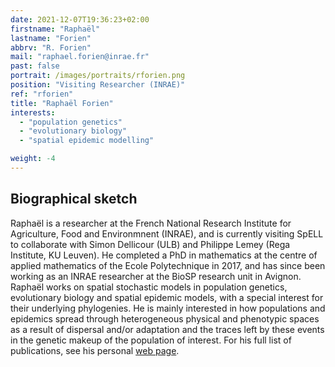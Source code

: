 ```yaml
---
date: 2021-12-07T19:36:23+02:00
firstname: "Raphaël"
lastname: "Forien"
abbrv: "R. Forien"
mail: "raphael.forien@inrae.fr"
past: false
portrait: /images/portraits/rforien.png
position: "Visiting Researcher (INRAE)"
ref: "rforien"
title: "Raphaël Forien"
interests:
  - "population genetics"
  - "evolutionary biology"
  - "spatial epidemic modelling"

weight: -4
---
```


## Biographical sketch

Raphaël is a researcher at the French National Research Institute for Agriculture, Food and Environmnent (INRAE), and is currently visiting SpELL to collaborate with Simon Dellicour (ULB) and Philippe Lemey (Rega Institute, KU Leuven). He completed a PhD in mathematics at the centre of applied mathematics of the Ecole Polytechnique in 2017, and has since been working as an INRAE researcher at the BioSP research unit in Avignon. Raphaël works on spatial stochastic models in population genetics, evolutionary biology and spatial epidemic models, with a special interest for their underlying phylogenies. He is mainly interested in how populations and epidemics spread through heterogeneous physical and phenotypic spaces as a result of dispersal and/or adaptation and the traces left by these events in the genetic makeup of the population of interest. For his full list of publications, see his personal [web page](http://www.normalesup.org/~rforien/).
